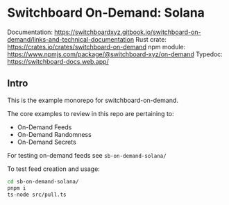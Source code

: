 # Switchboard On-Demand: Solana

Documentation: https://switchboardxyz.gitbook.io/switchboard-on-demand/links-and-technical-documentation
Rust crate: https://crates.io/crates/switchboard-on-demand
npm module: https://www.npmjs.com/package/@switchboard-xyz/on-demand
Typedoc: https://switchboard-docs.web.app/

## Intro

This is the example monorepo for switchboard-on-demand.

The core examples to review in this repo are pertaining to:

- On-Demand Feeds
- On-Demand Randomness
- On-Demand Secrets

For testing on-demand feeds see `sb-on-demand-solana/`

To test feed creation and usage:

```bash
cd sb-on-demand-solana/
pnpm i
ts-node src/pull.ts
```
